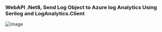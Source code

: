 ### WebAPI .Net8, Send Log Object to Azure log Analytics Using Serilog and LogAnalytics.Client

![image](https://github.com/user-attachments/assets/eea256b8-2e9e-4355-b2fc-b3be9bc83563)
